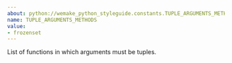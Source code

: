 ```yaml
---
about: python://wemake_python_styleguide.constants.TUPLE_ARGUMENTS_METHODS
name: TUPLE_ARGUMENTS_METHODS
value:
- frozenset
---
```


List of functions in which arguments must be tuples.